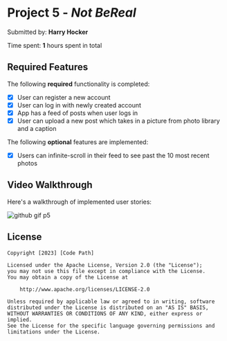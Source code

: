 # Project 5 - *Not BeReal*

Submitted by: **Harry Hocker**

Time spent: **1** hours spent in total

## Required Features

The following **required** functionality is completed:

- [X] User can register a new account
- [X] User can log in with newly created account
- [X] App has a feed of posts when user logs in
- [X] User can upload a new post which takes in a picture from photo library and a caption	
 
The following **optional** features are implemented:

- [X] Users can infinite-scroll in their feed to see past the 10 most recent photos


## Video Walkthrough

Here's a walkthrough of implemented user stories:

![github gif p5](https://user-images.githubusercontent.com/69062179/219707536-8ab02ef5-b63b-46c9-8162-691efb2733fd.gif)


## License

    Copyright [2023] [Code Path]

    Licensed under the Apache License, Version 2.0 (the "License");
    you may not use this file except in compliance with the License.
    You may obtain a copy of the License at

        http://www.apache.org/licenses/LICENSE-2.0

    Unless required by applicable law or agreed to in writing, software
    distributed under the License is distributed on an "AS IS" BASIS,
    WITHOUT WARRANTIES OR CONDITIONS OF ANY KIND, either express or implied.
    See the License for the specific language governing permissions and
    limitations under the License.
